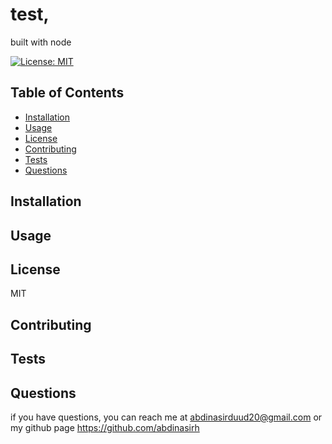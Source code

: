 # test, 

built with node

[![License: MIT](https://img.shields.io/badge/License-MIT-yellow.svg)](https://opensource.org/licenses/MIT)

## Table of Contents
* [Installation](#installation)
* [Usage](#usage)
* [License](#license)
* [Contributing](#contributing)
* [Tests](#tests)
* [Questions](#questions) 

## Installation

## Usage


## License
MIT

## Contributing


## Tests


## Questions

if you have questions, you can reach me at abdinasirduud20@gmail.com
or my github page https://github.com/abdinasirh


